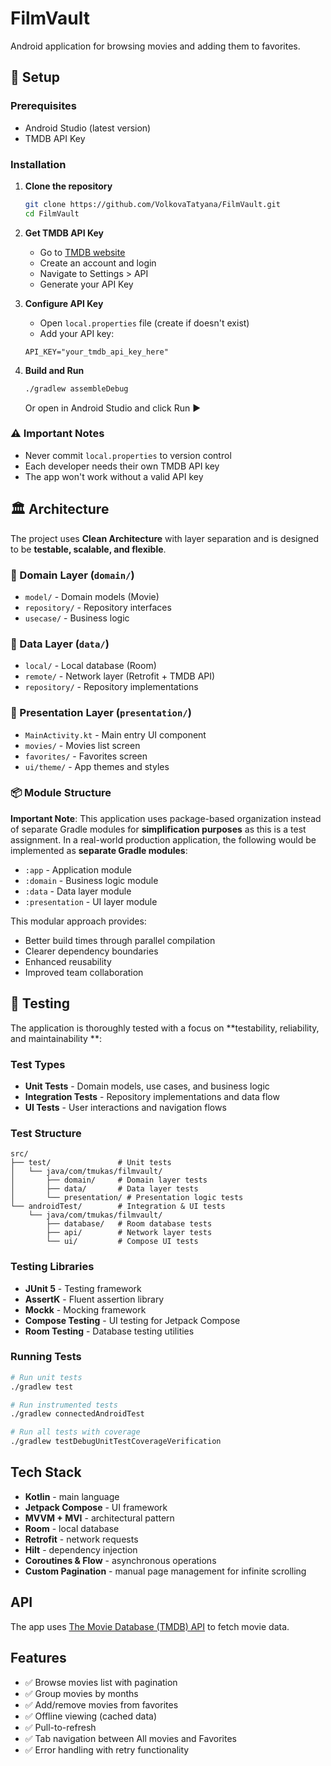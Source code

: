 # FilmVault

Android application for browsing movies and adding them to favorites.

## 🚀 Setup

### Prerequisites

- Android Studio (latest version)
- TMDB API Key

### Installation

1. **Clone the repository**
   ```bash
   git clone https://github.com/VolkovaTatyana/FilmVault.git
   cd FilmVault
   ```

2. **Get TMDB API Key**
    - Go to [TMDB website](https://www.themoviedb.org/)
    - Create an account and login
    - Navigate to Settings > API
    - Generate your API Key

3. **Configure API Key**
    - Open `local.properties` file (create if doesn't exist)
    - Add your API key:
   ```properties
   API_KEY="your_tmdb_api_key_here"
   ```

4. **Build and Run**
   ```bash
   ./gradlew assembleDebug
   ```
   Or open in Android Studio and click Run ▶️

### ⚠️ Important Notes

- Never commit `local.properties` to version control
- Each developer needs their own TMDB API key
- The app won't work without a valid API key

## 🏛️ Architecture

The project uses **Clean Architecture** with layer separation and is designed to be **testable,
scalable, and flexible**.

### 📁 Domain Layer (`domain/`)
- `model/` - Domain models (Movie)
- `repository/` - Repository interfaces
- `usecase/` - Business logic

### 📁 Data Layer (`data/`)
- `local/` - Local database (Room)
- `remote/` - Network layer (Retrofit + TMDB API)
- `repository/` - Repository implementations

### 📁 Presentation Layer (`presentation/`)

- `MainActivity.kt` - Main entry UI component
- `movies/` - Movies list screen
- `favorites/` - Favorites screen
- `ui/theme/` - App themes and styles

### 📦 Module Structure

**Important Note**: This application uses package-based organization instead of separate Gradle
modules for **simplification purposes** as this is a test assignment. In a real-world production
application, the following would be implemented as **separate Gradle modules**:

- `:app` - Application module
- `:domain` - Business logic module
- `:data` - Data layer module
- `:presentation` - UI layer module

This modular approach provides:

- Better build times through parallel compilation
- Clearer dependency boundaries
- Enhanced reusability
- Improved team collaboration

## 🧪 Testing

The application is thoroughly tested with a focus on **testability, reliability, and maintainability
**:

### Test Types

- **Unit Tests** - Domain models, use cases, and business logic
- **Integration Tests** - Repository implementations and data flow
- **UI Tests** - User interactions and navigation flows

### Test Structure

```
src/
├── test/               # Unit tests
│   └── java/com/tmukas/filmvault/
│       ├── domain/     # Domain layer tests
│       ├── data/       # Data layer tests
│       └── presentation/ # Presentation logic tests
└── androidTest/        # Integration & UI tests
    └── java/com/tmukas/filmvault/
        ├── database/   # Room database tests
        ├── api/        # Network layer tests
        └── ui/         # Compose UI tests
```

### Testing Libraries

- **JUnit 5** - Testing framework
- **AssertK** - Fluent assertion library
- **Mockk** - Mocking framework
- **Compose Testing** - UI testing for Jetpack Compose
- **Room Testing** - Database testing utilities

### Running Tests

```bash
# Run unit tests
./gradlew test

# Run instrumented tests
./gradlew connectedAndroidTest

# Run all tests with coverage
./gradlew testDebugUnitTestCoverageVerification
```

## Tech Stack

- **Kotlin** - main language
- **Jetpack Compose** - UI framework
- **MVVM + MVI** - architectural pattern
- **Room** - local database
- **Retrofit** - network requests
- **Hilt** - dependency injection
- **Coroutines & Flow** - asynchronous operations
- **Custom Pagination** - manual page management for infinite scrolling

## API

The app uses [The Movie Database (TMDB) API](https://www.themoviedb.org/documentation/api) to fetch
movie data.

## Features

- ✅ Browse movies list with pagination
- ✅ Group movies by months
- ✅ Add/remove movies from favorites
- ✅ Offline viewing (cached data)
- ✅ Pull-to-refresh
- ✅ Tab navigation between All movies and Favorites
- ✅ Error handling with retry functionality